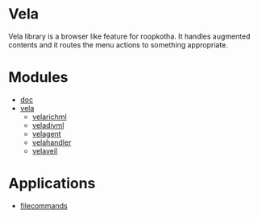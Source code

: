 Vela
======

Vela library is a browser like feature for roopkotha. It handles augmented contents and it routes the menu actions to something appropriate.

Modules
========

- [doc](libs/doc)
- [vela](libs/vela)
	- [velarichml](libs/vela/velarichml)
	- [veladivml](libs/vela/veladivml)
	- [velagent](libs/vela/velagent)
	- [velahandler](libs/vela/velahandler)
	- [velaveil](libs/vela/velaveil)

Applications
============
- [filecommands](guiapps/filecommands)

